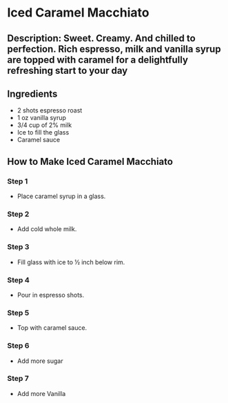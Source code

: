 # Iced Caramel Macchiato

## Description: Sweet. Creamy. And chilled to perfection. Rich espresso, milk and vanilla syrup are topped with caramel for a delightfully refreshing start to your day

## Ingredients

- 2 shots espresso roast
- 1 oz vanilla syrup
- 3/4 cup of 2% milk
- Ice to fill the glass
- Caramel sauce

## How to Make Iced Caramel Macchiato

### Step 1

- Place caramel syrup in a glass.

### Step 2

- Add cold whole milk.

### Step 3

- Fill glass with ice to ½ inch below rim.

### Step 4

- Pour in espresso shots.

### Step 5

- Top with caramel sauce.

### Step 6

- Add more sugar

### Step 7

- Add more Vanilla

